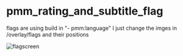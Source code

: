 # pmm_rating_and_subtitle_flag

flags are using build in "- pmm:language" I just change the imges in /overlay/flags and their positions

![flagscreen](https://github.com/Craftwork2720/pmm_rating_and_subtitle_flag/assets/130354761/e3b9109a-ac98-48bc-99d5-9e7cdb8a808b)
